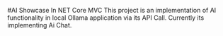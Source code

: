 #AI Showcase In NET Core MVC
This project is an implementation of AI functionality in local Ollama application via its API Call. Currently its implementing Ai Chat.